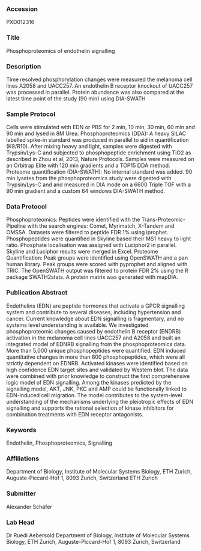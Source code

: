 ### Accession
PXD012316

### Title
Phosphoproteomics of endothelin signalling

### Description
Time resolved phosphorylation changes were measured the melanoma cell lines A2058 and UACC257. An endothelin B receptor knockout of UACC257 was processed in parallel. Protein abundance was also compared at the latest time point of the study (90 min) using DIA-SWATH

### Sample Protocol
Cells were stimulated with EDN or PBS for 2 min, 10 min, 30 min, 60 min and 90 min and lysed in 8M Urea. Phosphoproteomics (DDA): A heavy SILAC labelled spike-in standard was produced in parallel to aid in quantification (K8/R10). After mixing heavy and light, samples were digested with Trypsin/Lys-C and subjected to phosphopeptide enrichment using TiO2 as described in Zhou et al, 2013, Nature Protocols. Samples were measured on an Orbitrap Elite with 120 min gradients and a TOP15 DDA method. Proteome quantification (DIA-SWATH): No internal standard was added. 90 min lysates from the phosphoproteomics study were digested with Trypsin/Lys-C and and measured in DIA mode on a 6600 Triple TOF with a 90 min gradient and a custom 64 windows DIA-SWATH method.

### Data Protocol
Phosphoproteomics: Peptides were identified with the Trans-Proteomic-Pipeline with the search engines: Comet, Myrimatch, X-Tandem and OMSSA. Datasets were filtered to peptide FDR 1% using iprophet. Phosphopeptides were quantified in Skyline based their MS1 heavy to light ratio. Phosphate localisation was assigned with Luciphor2 in parallel. Skyline and Luciphor results were merged in Excel. Proteome Quantification: Peak groups were identified using OpenSWATH and a pan human library. Peak groups were scored with pyprophet and aligned with TRIC. The OpenSWATH output was filtered to protein FDR 2% using the R package SWATH2stats. A protein matrix was generated with mapDIA.

### Publication Abstract
Endothelins (EDN) are peptide hormones that activate a GPCR signalling system and contribute to several diseases, including hypertension and cancer. Current knowledge about EDN signalling is fragmentary, and no systems level understanding is available. We investigated phosphoproteomic changes caused by endothelin B receptor (ENDRB) activation in the melanoma cell lines UACC257 and A2058 and built an integrated model of EDNRB signalling from the phosphoproteomics data. More than 5,000 unique phosphopeptides were quantified. EDN induced quantitative changes in more than 800 phosphopeptides, which were all strictly dependent on EDNRB. Activated kinases were identified based on high confidence EDN target sites and validated by Western blot. The data were combined with prior knowledge to construct the first comprehensive logic model of EDN signalling. Among the kinases predicted by the signalling model, AKT, JNK, PKC and AMP could be functionally linked to EDN-induced cell migration. The model contributes to the system-level understanding of the mechanisms underlying the pleiotropic effects of EDN signalling and supports the rational selection of kinase inhibitors for combination treatments with EDN receptor antagonists.

### Keywords
Endothelin, Phosphoproteomics, Signalling

### Affiliations
Department of Biology, Institute of Molecular Systems Biology, ETH Zurich, Auguste-Piccard-Hof 1, 8093 Zurich, Switzerland
ETH Zurich

### Submitter
Alexander Schäfer

### Lab Head
Dr Ruedi Aebersold
Department of Biology, Institute of Molecular Systems Biology, ETH Zurich, Auguste-Piccard-Hof 1, 8093 Zurich, Switzerland


